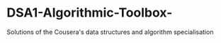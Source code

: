 # DSA1-Algorithmic-Toolbox-
Solutions of the Cousera's data structures and algorithm specialisation
